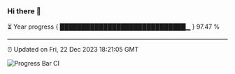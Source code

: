 ### Hi there 👋

⏳ Year progress { █████████████████████████████▁ } 97.47 %

---

⏰ Updated on Fri, 22 Dec 2023 18:21:05 GMT

![Progress Bar CI](https://github.com/ZhaoGui/ZhaoGui/workflows/Progress%20Bar%20CI/badge.svg)
